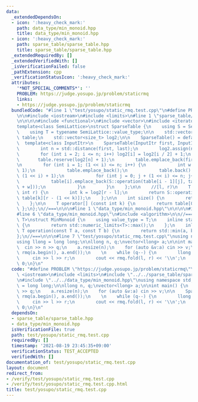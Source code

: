 ```yaml
---
data:
  _extendedDependsOn:
  - icon: ':heavy_check_mark:'
    path: data_type/min_monoid.hpp
    title: data_type/min_monoid.hpp
  - icon: ':heavy_check_mark:'
    path: sparse_table/sparse_table.hpp
    title: sparse_table/sparse_table.hpp
  _extendedRequiredBy: []
  _extendedVerifiedWith: []
  _isVerificationFailed: false
  _pathExtension: cpp
  _verificationStatusIcon: ':heavy_check_mark:'
  attributes:
    '*NOT_SPECIAL_COMMENTS*': ''
    PROBLEM: https://judge.yosupo.jp/problem/staticrmq
    links:
    - https://judge.yosupo.jp/problem/staticrmq
  bundledCode: "#line 1 \"test/yosupo/static_rmq.test.cpp\"\n#define PROBLEM \"https://judge.yosupo.jp/problem/staticrmq\"\
    \n\n#include <iostream>\n#include <limits>\n#line 1 \"sparse_table/sparse_table.hpp\"\
    \n\n\n\n#include <functional>\n#include <vector>\n#include <iterator>\n\n//===\n\
    template<class SemiLattice>\nstruct SparseTable {\n    using S = SemiLattice;\n\
    \    using T = typename SemiLattice::value_type;\n\n    std::vector<std::vector<T>>\
    \ table;\n    std::vector<size_t> log2;\n\n    SparseTable() = default;\n\n  \
    \  template<class InputItr>\n    SparseTable(InputItr first, InputItr last) {\n\
    \        int n = std::distance(first, last);\n        log2.assign(n + 1, 0);\n\
    \        for (int i = 2; i <= n; i++) log2[i] = log2[i / 2] + 1;\n        \n \
    \       table.reserve(log2[n] + 1);\n        table.emplace_back(first, last);\n\
    \n        for (int i = 1; (1 << i) <= n; i++) {\n            int w = 1 << (i -\
    \ 1);\n            table.emplace_back();\n            table.back().reserve(n -\
    \ (1 << i) + 1);\n            for (int j = 0; j + (1 << i) <= n; j++) {\n    \
    \            table[i].emplace_back(S::operation(table[i - 1][j], table[i - 1][j\
    \ + w]));\n            }\n        }\n    };\n\n    //[l, r)\n    T fold(int l,\
    \ int r) {\n        int k = log2[r - l];\n        return S::operation(table[k][l],\
    \ table[k][r - (1 << k)]);\n    };\n\n    int size() {\n        return table[0].size();\n\
    \    };\n\n    T operator[] (const int k) {\n        return table[0][k];\n   \
    \ };\n};\n//===\n\n\n#line 1 \"data_type/min_monoid.hpp\"\n\n\n\n#include <numeric>\n\
    #line 6 \"data_type/min_monoid.hpp\"\n#include <algorithm>\n\n//===\ntemplate<class\
    \ T>\nstruct MinMonoid {\n    using value_type = T;\n    inline static T identity()\
    \ {\n        return std::numeric_limits<T>::max();\n    };\n    inline static\
    \ T operation(const T a, const T b) {\n        return std::min(a, b);\n    };\n\
    };\n//===\n\n\n#line 7 \"test/yosupo/static_rmq.test.cpp\"\nusing namespace std;\n\
    using llong = long long;\n\nllong n, q;\nvector<llong> a;\n\nint main() {\n  \
    \  cin >> n >> q;\n    a.resize(n);\n    for (auto &v:a) cin >> v;\n\n    SparseTable<MinMonoid<llong>>\
    \ rmq(a.begin(), a.end());\n    \n    while (q--) {\n        llong l, r;\n   \
    \     cin >> l >> r;\n        cout << rmq.fold(l, r) << '\\n';\n    }\n\n    return\
    \ 0;\n}\n"
  code: "#define PROBLEM \"https://judge.yosupo.jp/problem/staticrmq\"\n\n#include\
    \ <iostream>\n#include <limits>\n#include \"../../sparse_table/sparse_table.hpp\"\
    \n#include \"../../data_type/min_monoid.hpp\"\nusing namespace std;\nusing llong\
    \ = long long;\n\nllong n, q;\nvector<llong> a;\n\nint main() {\n    cin >> n\
    \ >> q;\n    a.resize(n);\n    for (auto &v:a) cin >> v;\n\n    SparseTable<MinMonoid<llong>>\
    \ rmq(a.begin(), a.end());\n    \n    while (q--) {\n        llong l, r;\n   \
    \     cin >> l >> r;\n        cout << rmq.fold(l, r) << '\\n';\n    }\n\n    return\
    \ 0;\n}\n"
  dependsOn:
  - sparse_table/sparse_table.hpp
  - data_type/min_monoid.hpp
  isVerificationFile: true
  path: test/yosupo/static_rmq.test.cpp
  requiredBy: []
  timestamp: '2021-08-19 23:45:35+09:00'
  verificationStatus: TEST_ACCEPTED
  verifiedWith: []
documentation_of: test/yosupo/static_rmq.test.cpp
layout: document
redirect_from:
- /verify/test/yosupo/static_rmq.test.cpp
- /verify/test/yosupo/static_rmq.test.cpp.html
title: test/yosupo/static_rmq.test.cpp
---
```

